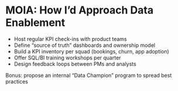 # MOIA: How I’d Approach Data Enablement

- Host regular KPI check-ins with product teams
- Define “source of truth” dashboards and ownership model
- Build a KPI inventory per squad (bookings, churn, app adoption)
- Offer SQL/BI training workshops per quarter
- Design feedback loops between PMs and analysts

Bonus: propose an internal “Data Champion” program to spread best practices
